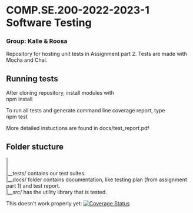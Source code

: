 # COMP.SE.200-2022-2023-1 Software Testing 
### Group: Kalle & Roosa
Repository for hosting unit tests in Assignment part 2. Tests are made with Mocha and Chai.

## Running tests
After cloning repository, install modules with  
    npm install  

To run all tests and generate command line coverage report, type  
    npm test  

More detailed instuctions are found in docs/test_report.pdf

## Folder stucture
|  
|  
|__tests/ contains our test suites.  
|__docs/ folder contains documentation, like testing plan (from assignment part 1) and test report.  
|__src/ has the utility library that is tested.  

This doesn't work properly yet:
[![Coverage Status](https://coveralls.io/repos/github/nymank/KalleEtRoosa/badge.svg)](https://coveralls.io/github/nymank/KalleEtRoosa)